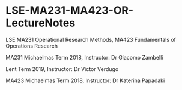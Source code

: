 # LSE-MA231-MA423-OR-LectureNotes
LSE MA231 Operational Research Methods, MA423 Fundamentals of Operations Research

MA231
Michaelmas Term 2018, Instructor: Dr Giacomo Zambelli

Lent Term 2019, Instructor: Dr Victor Verdugo

MA423
Michaelmas Term 2018, Instructor: Dr Katerina Papadaki
